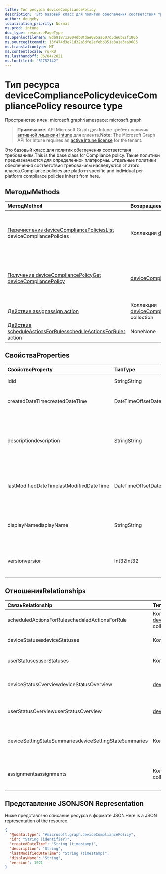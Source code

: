 ```yaml
---
title: Тип ресурса deviceCompliancePolicy
description: 'Это базовый класс для политик обеспечения соответствия требованиям. Такие политики предназначаются для определенной платформы. Отдельные политики обеспечения соответствия требованиям наследуются от этого класса. '
author: dougeby
localization_priority: Normal
ms.prod: intune
doc_type: resourcePageType
ms.openlocfilehash: 8db918712004db04dae085aa607d5de6b82f180b
ms.sourcegitcommit: 13f474d3e71d32a5dfe2efebb351e3a1a5aa9685
ms.translationtype: MT
ms.contentlocale: ru-RU
ms.lasthandoff: 06/04/2021
ms.locfileid: "52752142"
---
```

# <a name="devicecompliancepolicy-resource-type"></a><span data-ttu-id="e3a51-104">Тип ресурса deviceCompliancePolicy</span><span class="sxs-lookup"><span data-stu-id="e3a51-104">deviceCompliancePolicy resource type</span></span>

<span data-ttu-id="e3a51-105">Пространство имен: microsoft.graph</span><span class="sxs-lookup"><span data-stu-id="e3a51-105">Namespace: microsoft.graph</span></span>

> <span data-ttu-id="e3a51-106">**Примечание.** API Microsoft Graph для Intune требует наличия [активной лицензии Intune](https://go.microsoft.com/fwlink/?linkid=839381) для клиента.</span><span class="sxs-lookup"><span data-stu-id="e3a51-106">**Note:** The Microsoft Graph API for Intune requires an [active Intune license](https://go.microsoft.com/fwlink/?linkid=839381) for the tenant.</span></span>

<span data-ttu-id="e3a51-107">Это базовый класс для политик обеспечения соответствия требованиям.</span><span class="sxs-lookup"><span data-stu-id="e3a51-107">This is the base class for Compliance policy.</span></span> <span data-ttu-id="e3a51-108">Такие политики предназначаются для определенной платформы. Отдельные политики обеспечения соответствия требованиям наследуются от этого класса.</span><span class="sxs-lookup"><span data-stu-id="e3a51-108">Compliance policies are platform specific and individual per-platform compliance policies inherit from here.</span></span> 

## <a name="methods"></a><span data-ttu-id="e3a51-109">Методы</span><span class="sxs-lookup"><span data-stu-id="e3a51-109">Methods</span></span>
|<span data-ttu-id="e3a51-110">Метод</span><span class="sxs-lookup"><span data-stu-id="e3a51-110">Method</span></span>|<span data-ttu-id="e3a51-111">Возвращаемый тип</span><span class="sxs-lookup"><span data-stu-id="e3a51-111">Return Type</span></span>|<span data-ttu-id="e3a51-112">Описание</span><span class="sxs-lookup"><span data-stu-id="e3a51-112">Description</span></span>|
|:---|:---|:---|
|[<span data-ttu-id="e3a51-113">Перечисление deviceCompliancePolicies</span><span class="sxs-lookup"><span data-stu-id="e3a51-113">List deviceCompliancePolicies</span></span>](../api/intune-deviceconfig-devicecompliancepolicy-list.md)|<span data-ttu-id="e3a51-114">Коллекция [deviceCompliancePolicy](../resources/intune-deviceconfig-devicecompliancepolicy.md)</span><span class="sxs-lookup"><span data-stu-id="e3a51-114">[deviceCompliancePolicy](../resources/intune-deviceconfig-devicecompliancepolicy.md) collection</span></span>|<span data-ttu-id="e3a51-115">Список свойств и связей объектов [deviceCompliancePolicy](../resources/intune-deviceconfig-devicecompliancepolicy.md).</span><span class="sxs-lookup"><span data-stu-id="e3a51-115">List properties and relationships of the [deviceCompliancePolicy](../resources/intune-deviceconfig-devicecompliancepolicy.md) objects.</span></span>|
|[<span data-ttu-id="e3a51-116">Получение deviceCompliancePolicy</span><span class="sxs-lookup"><span data-stu-id="e3a51-116">Get deviceCompliancePolicy</span></span>](../api/intune-deviceconfig-devicecompliancepolicy-get.md)|[<span data-ttu-id="e3a51-117">deviceCompliancePolicy</span><span class="sxs-lookup"><span data-stu-id="e3a51-117">deviceCompliancePolicy</span></span>](../resources/intune-deviceconfig-devicecompliancepolicy.md)|<span data-ttu-id="e3a51-118">Считывание свойств и связей объекта [deviceCompliancePolicy](../resources/intune-deviceconfig-devicecompliancepolicy.md).</span><span class="sxs-lookup"><span data-stu-id="e3a51-118">Read properties and relationships of the [deviceCompliancePolicy](../resources/intune-deviceconfig-devicecompliancepolicy.md) object.</span></span>|
|[<span data-ttu-id="e3a51-119">Действие assign</span><span class="sxs-lookup"><span data-stu-id="e3a51-119">assign action</span></span>](../api/intune-deviceconfig-devicecompliancepolicy-assign.md)|<span data-ttu-id="e3a51-120">Коллекция [deviceCompliancePolicyAssignment](../resources/intune-deviceconfig-devicecompliancepolicyassignment.md)</span><span class="sxs-lookup"><span data-stu-id="e3a51-120">[deviceCompliancePolicyAssignment](../resources/intune-deviceconfig-devicecompliancepolicyassignment.md) collection</span></span>|<span data-ttu-id="e3a51-121">Пока не задокументировано</span><span class="sxs-lookup"><span data-stu-id="e3a51-121">Not yet documented</span></span>|
|[<span data-ttu-id="e3a51-122">Действие scheduleActionsForRules</span><span class="sxs-lookup"><span data-stu-id="e3a51-122">scheduleActionsForRules action</span></span>](../api/intune-deviceconfig-devicecompliancepolicy-scheduleactionsforrules.md)|<span data-ttu-id="e3a51-123">None</span><span class="sxs-lookup"><span data-stu-id="e3a51-123">None</span></span>|<span data-ttu-id="e3a51-124">Н/Д</span><span class="sxs-lookup"><span data-stu-id="e3a51-124">Not yet documented</span></span>|

## <a name="properties"></a><span data-ttu-id="e3a51-125">Свойства</span><span class="sxs-lookup"><span data-stu-id="e3a51-125">Properties</span></span>
|<span data-ttu-id="e3a51-126">Свойство</span><span class="sxs-lookup"><span data-stu-id="e3a51-126">Property</span></span>|<span data-ttu-id="e3a51-127">Тип</span><span class="sxs-lookup"><span data-stu-id="e3a51-127">Type</span></span>|<span data-ttu-id="e3a51-128">Описание</span><span class="sxs-lookup"><span data-stu-id="e3a51-128">Description</span></span>|
|:---|:---|:---|
|<span data-ttu-id="e3a51-129">id</span><span class="sxs-lookup"><span data-stu-id="e3a51-129">id</span></span>|<span data-ttu-id="e3a51-130">String</span><span class="sxs-lookup"><span data-stu-id="e3a51-130">String</span></span>|<span data-ttu-id="e3a51-131">Ключ объекта.</span><span class="sxs-lookup"><span data-stu-id="e3a51-131">Key of the entity.</span></span>|
|<span data-ttu-id="e3a51-132">createdDateTime</span><span class="sxs-lookup"><span data-stu-id="e3a51-132">createdDateTime</span></span>|<span data-ttu-id="e3a51-133">DateTimeOffset</span><span class="sxs-lookup"><span data-stu-id="e3a51-133">DateTimeOffset</span></span>|<span data-ttu-id="e3a51-134">Дата и время создания объекта.</span><span class="sxs-lookup"><span data-stu-id="e3a51-134">DateTime the object was created.</span></span>|
|<span data-ttu-id="e3a51-135">description</span><span class="sxs-lookup"><span data-stu-id="e3a51-135">description</span></span>|<span data-ttu-id="e3a51-136">String</span><span class="sxs-lookup"><span data-stu-id="e3a51-136">String</span></span>|<span data-ttu-id="e3a51-137">Указанное администратором описание конфигурации устройства.</span><span class="sxs-lookup"><span data-stu-id="e3a51-137">Admin provided description of the Device Configuration.</span></span>|
|<span data-ttu-id="e3a51-138">lastModifiedDateTime</span><span class="sxs-lookup"><span data-stu-id="e3a51-138">lastModifiedDateTime</span></span>|<span data-ttu-id="e3a51-139">DateTimeOffset</span><span class="sxs-lookup"><span data-stu-id="e3a51-139">DateTimeOffset</span></span>|<span data-ttu-id="e3a51-140">Дата и время последнего изменения объекта.</span><span class="sxs-lookup"><span data-stu-id="e3a51-140">DateTime the object was last modified.</span></span>|
|<span data-ttu-id="e3a51-141">displayName</span><span class="sxs-lookup"><span data-stu-id="e3a51-141">displayName</span></span>|<span data-ttu-id="e3a51-142">String</span><span class="sxs-lookup"><span data-stu-id="e3a51-142">String</span></span>|<span data-ttu-id="e3a51-143">Указанное администратором имя конфигурации устройства.</span><span class="sxs-lookup"><span data-stu-id="e3a51-143">Admin provided name of the device configuration.</span></span>|
|<span data-ttu-id="e3a51-144">version</span><span class="sxs-lookup"><span data-stu-id="e3a51-144">version</span></span>|<span data-ttu-id="e3a51-145">Int32</span><span class="sxs-lookup"><span data-stu-id="e3a51-145">Int32</span></span>|<span data-ttu-id="e3a51-146">Версия конфигурации устройства.</span><span class="sxs-lookup"><span data-stu-id="e3a51-146">Version of the device configuration.</span></span>|

## <a name="relationships"></a><span data-ttu-id="e3a51-147">Отношения</span><span class="sxs-lookup"><span data-stu-id="e3a51-147">Relationships</span></span>
|<span data-ttu-id="e3a51-148">Связь</span><span class="sxs-lookup"><span data-stu-id="e3a51-148">Relationship</span></span>|<span data-ttu-id="e3a51-149">Тип</span><span class="sxs-lookup"><span data-stu-id="e3a51-149">Type</span></span>|<span data-ttu-id="e3a51-150">Описание</span><span class="sxs-lookup"><span data-stu-id="e3a51-150">Description</span></span>|
|:---|:---|:---|
|<span data-ttu-id="e3a51-151">scheduledActionsForRule</span><span class="sxs-lookup"><span data-stu-id="e3a51-151">scheduledActionsForRule</span></span>|<span data-ttu-id="e3a51-152">Коллекция [deviceComplianceScheduledActionForRule](../resources/intune-deviceconfig-devicecompliancescheduledactionforrule.md)</span><span class="sxs-lookup"><span data-stu-id="e3a51-152">[deviceComplianceScheduledActionForRule](../resources/intune-deviceconfig-devicecompliancescheduledactionforrule.md) collection</span></span>|<span data-ttu-id="e3a51-153">Список запланированных действий для этого правила.</span><span class="sxs-lookup"><span data-stu-id="e3a51-153">The list of scheduled action for this rule</span></span>|
|<span data-ttu-id="e3a51-154">deviceStatuses</span><span class="sxs-lookup"><span data-stu-id="e3a51-154">deviceStatuses</span></span>|<span data-ttu-id="e3a51-155">Коллекция [deviceComplianceDeviceStatus](../resources/intune-deviceconfig-devicecompliancedevicestatus.md)</span><span class="sxs-lookup"><span data-stu-id="e3a51-155">[deviceComplianceDeviceStatus](../resources/intune-deviceconfig-devicecompliancedevicestatus.md) collection</span></span>|<span data-ttu-id="e3a51-156">Список DeviceComplianceDeviceStatus.</span><span class="sxs-lookup"><span data-stu-id="e3a51-156">List of DeviceComplianceDeviceStatus.</span></span>|
|<span data-ttu-id="e3a51-157">userStatuses</span><span class="sxs-lookup"><span data-stu-id="e3a51-157">userStatuses</span></span>|<span data-ttu-id="e3a51-158">Коллекция [deviceComplianceUserStatus](../resources/intune-deviceconfig-devicecomplianceuserstatus.md)</span><span class="sxs-lookup"><span data-stu-id="e3a51-158">[deviceComplianceUserStatus](../resources/intune-deviceconfig-devicecomplianceuserstatus.md) collection</span></span>|<span data-ttu-id="e3a51-159">Список DeviceComplianceUserStatus.</span><span class="sxs-lookup"><span data-stu-id="e3a51-159">List of DeviceComplianceUserStatus.</span></span>|
|<span data-ttu-id="e3a51-160">deviceStatusOverview</span><span class="sxs-lookup"><span data-stu-id="e3a51-160">deviceStatusOverview</span></span>|[<span data-ttu-id="e3a51-161">deviceComplianceDeviceOverview</span><span class="sxs-lookup"><span data-stu-id="e3a51-161">deviceComplianceDeviceOverview</span></span>](../resources/intune-deviceconfig-devicecompliancedeviceoverview.md)|<span data-ttu-id="e3a51-162">Обзор состояния соответствия требованиям устройств.</span><span class="sxs-lookup"><span data-stu-id="e3a51-162">Device compliance devices status overview</span></span>|
|<span data-ttu-id="e3a51-163">userStatusOverview</span><span class="sxs-lookup"><span data-stu-id="e3a51-163">userStatusOverview</span></span>|[<span data-ttu-id="e3a51-164">deviceComplianceUserOverview</span><span class="sxs-lookup"><span data-stu-id="e3a51-164">deviceComplianceUserOverview</span></span>](../resources/intune-deviceconfig-devicecomplianceuseroverview.md)|<span data-ttu-id="e3a51-165">Обзор состояния соответствия требованиям устройств для пользователей.</span><span class="sxs-lookup"><span data-stu-id="e3a51-165">Device compliance users status overview</span></span>|
|<span data-ttu-id="e3a51-166">deviceSettingStateSummaries</span><span class="sxs-lookup"><span data-stu-id="e3a51-166">deviceSettingStateSummaries</span></span>|<span data-ttu-id="e3a51-167">Коллекция [settingStateDeviceSummary](../resources/intune-deviceconfig-settingstatedevicesummary.md)</span><span class="sxs-lookup"><span data-stu-id="e3a51-167">[settingStateDeviceSummary](../resources/intune-deviceconfig-settingstatedevicesummary.md) collection</span></span>|<span data-ttu-id="e3a51-168">Сводка по состоянию параметров обеспечения соответствия требованиям для устройств.</span><span class="sxs-lookup"><span data-stu-id="e3a51-168">Compliance Setting State Device Summary</span></span>|
|<span data-ttu-id="e3a51-169">assignments</span><span class="sxs-lookup"><span data-stu-id="e3a51-169">assignments</span></span>|<span data-ttu-id="e3a51-170">Коллекция [deviceCompliancePolicyAssignment](../resources/intune-deviceconfig-devicecompliancepolicyassignment.md)</span><span class="sxs-lookup"><span data-stu-id="e3a51-170">[deviceCompliancePolicyAssignment](../resources/intune-deviceconfig-devicecompliancepolicyassignment.md) collection</span></span>|<span data-ttu-id="e3a51-171">Коллекция назначений для этой политики обеспечения соответствия требованиям.</span><span class="sxs-lookup"><span data-stu-id="e3a51-171">The collection of assignments for this compliance policy.</span></span>|

## <a name="json-representation"></a><span data-ttu-id="e3a51-172">Представление JSON</span><span class="sxs-lookup"><span data-stu-id="e3a51-172">JSON Representation</span></span>
<span data-ttu-id="e3a51-173">Ниже представлено описание ресурса в формате JSON.</span><span class="sxs-lookup"><span data-stu-id="e3a51-173">Here is a JSON representation of the resource.</span></span>
<!-- {
  "blockType": "resource",
  "keyProperty": "id",
  "@odata.type": "microsoft.graph.deviceCompliancePolicy"
}
-->
``` json
{
  "@odata.type": "#microsoft.graph.deviceCompliancePolicy",
  "id": "String (identifier)",
  "createdDateTime": "String (timestamp)",
  "description": "String",
  "lastModifiedDateTime": "String (timestamp)",
  "displayName": "String",
  "version": 1024
}
```




